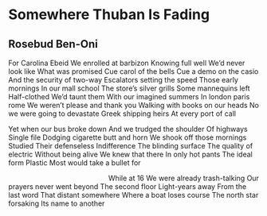 # Somewhere Thuban Is Fading
## Rosebud Ben-Oni
For Carolina Ebeid
We enrolled at barbizon
Knowing full well
We’d never look like
What was promised
Cue carol of the bells
Cue a demo on the casio
And the security of two-way
Escalators setting the speed
Those early mornings
In our mall school
The store’s silver grills
Some mannequins left
Half-clothed
We’d taunt them
With our imagined summers
In london paris rome
We weren’t please and thank you
Walking with books on our heads
No we were going to devastate
Greek shipping heirs
At every port of call

Yet when our bus broke down
And we trudged the shoulder
Of highways
Single file
Dodging cigarette butt and horn
We shook off those mornings
Studied
Their defenseless
Indifference
The blinding surface
The quality of electric
Without being alive
We knew that there
In only hot pants
The ideal form
Plastic
Most would take a bullet for


                                                   While at 16
We were already trash-talking
Our prayers never went beyond
The second floor
Light-years away
From the last word
That distant somewhere
Where a boat loses course
The north star forsaking
Its name to another